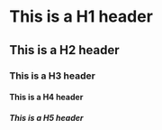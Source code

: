 
# This is a H1 header
## This is a H2 header
### This is a H3 header
#### This is a H4 header
##### This is a H5 header

